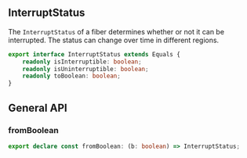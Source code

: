 ## InterruptStatus

The `InterruptStatus` of a fiber determines whether or not it can be
interrupted. The status can change over time in different regions.

```ts
export interface InterruptStatus extends Equals {
    readonly isInterruptible: boolean;
    readonly isUninterruptible: boolean;
    readonly toBoolean: boolean;
}
```

## General API

### fromBoolean

```ts
export declare const fromBoolean: (b: boolean) => InterruptStatus;
```

